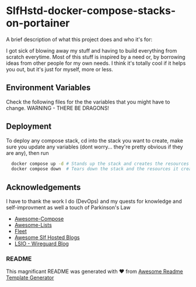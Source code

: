 
# SlfHstd-docker-compose-stacks-on-portainer

A brief description of what this project does and who it's for:

I got sick of blowing away my stuff and having to build everything from scratch everytime. Most of this stuff is inspired by a need or, by borrowing ideas from other people for my own needs. I think it's totally cool if it helps you out, but it's just for myself, more or less.


## Environment Variables

Check the following files for the the variables that you might have to change. WARNING - THERE BE DRAGONS!


## Deployment

To deploy any compose stack, cd into the stack you want to create, make sure you update any variables (dont worry... they're pretty obvious if they are any), then run

```bash
  docker compose up -d # Stands up the stack and creates the resources for them if they don't exsist (assuming all permissions are corect)
  docker compose down  # Tears down the stack and the resources it creates from the folder it's stood up from
```




## Acknowledgements

I have to thank the work I do (DevOps) and my quests for knowledge and self-improvment as well a touch of Parkinson's Law
 
 - [Awesome-Compose](https://github.com/docker/awesome-compose)
 - [Awesome-Lists](https://github.com/sindresorhus/awesome)
 - [Fleet](https://fleet.linuxserver.io)
 - [Awesome Slf Hosted Blogs](https://lmgtfy.app/?q=how+to+run+and+instal+docker+and+docker+compose)
 - [LSIO - Wireguard Blog](https://www.linuxserver.io/blog/routing-docker-host-and-container-traffic-through-wireguard)


### README
This magnificant README was generated with ❤️ from [Awesome Readme Template Generator](https://readme.so/)